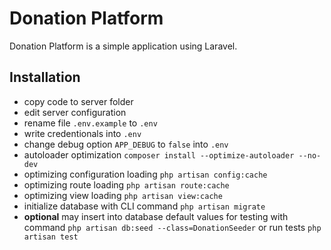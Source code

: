 # Donation Platform

Donation Platform is a simple application using Laravel.

## Installation
- copy code to server folder
- edit server configuration
- rename file `.env.example` to `.env`
- write credentionals into `.env`
- change debug option `APP_DEBUG` to `false` into `.env`
- autoloader optimization `composer install --optimize-autoloader --no-dev`
- optimizing configuration loading `php artisan config:cache`
- optimizing route loading `php artisan route:cache`
- optimizing view loading `php artisan view:cache`
- initialize database with CLI command `php artisan migrate`
- **optional** may insert into database default values for testing with command `php artisan db:seed --class=DonationSeeder` or run tests `php artisan test`
